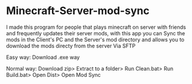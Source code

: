 # Minecraft-Server-mod-sync
I made this program for people that plays minecraft on server with friends and frequently updates their server mods, with this app you can Sync the mods in the Client's PC and the Server's mod directory and allows you to download the mods directy from the server Via SFTP

Easy way: Download .exe way

Normal way: Download zip> Extract to a folder> Run Clean.bat> Run Build.bat> Open Dist> Open Mod Sync
